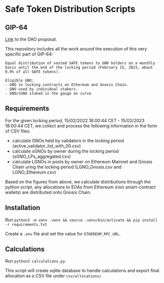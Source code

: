 # Safe Token Distribution Scripts

## GIP-64

[Link](https://forum.gnosis.io/t/gip-64-should-gnosisdao-distribute-safe-tokens-to-incentivize-decentralizing-gnosis-chain/5896) to the DAO proposal.

This repository includes all the work around the execution of this very specific part of GIP-64:

```
Equal distribution of vested SAFE tokens to GNO holders on a monthly basis until the end of the locking period (February 15, 2023, about 0.9% of all SAFE tokens).

Eligible GNO:
- GNO in locking contracts on Ethereum and Gnosis Chain.
- GNO used by individual stakers.
- GNO/sGNO staked in the gauge on curve 
```

## Requirements

For the given locking period, 15/02/2022 18:00:44 CET - 15/02/2023 18:00:44 CET,
we collect and process the following information in the form of CSV files:

- calculate GNOs held by validators in the locking period (active_validator_list_with_00.csv)
- calculate sGNOs by owner during the locking period (sGNO_LPs_aggregated.csv)
- calculate LGNOs in pools by owner on Ethereum Mainnet and Gnosis Chain uring the locking period (LGNO_Gnosis.csv and LGNO_Ethereum.csv)

Based on the figures from above, we calculate distributions through the python script, any allocations to EOAs from Ethereum (non smart-contract wallets) are distributed onto Gnosis Chain.

## Installation

Run `python3 -m venv .venv && source .venv/bin/activate && pip install -r requirements.txt`

Create a `.env` file and set the value for `ETHEREUM_RPC_URL`.


## Calculations

Run `python3 calculations.py`.

This script will create sqlite database to handle calculations and export final allocation as a CSV file under `csv/allocations/`.